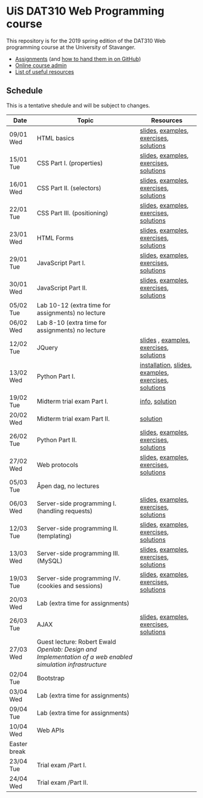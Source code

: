   # UiS DAT310 Web Programming course

This repository is for the 2019 spring edition of the DAT310 Web programming course at the University of Stavanger.

  - [Assignments](https://github.com/uis-dat310-spring19/assignments) (and [how to hand them in on GitHub](HOWTO_GitHub.md))
  - [Online course admin](http://www2.ux.uis.no/~ljehl/dat310/)
  - [List of useful resources](Resources.md)
  
  
  
## Schedule 
 
This is a tentative shedule and will be subject to changes.

| Date | Topic | Resources |
| --- | --- | --- |
| 09/01 Wed | HTML basics | [slides](https://speakerdeck.com/ljehl/web-programming-html-basics), [examples](examples/html/basic), [exercises](exercises/html/basic), [solutions](solutions/html/basic)|
| 15/01 Tue | CSS Part I. (properties) | [slides](https://speakerdeck.com/ljehl/web-programming-css-p1), [examples](examples/css/properties), [exercises](exercises/css/properties), [solutions](solutions/css/properties) |
| 16/01 Wed | CSS Part II. (selectors) |  [slides](https://speakerdeck.com/ljehl/css-part-ii-selectors), [examples](examples/css/selectors), [exercises](exercises/css/selectors), [solutions](solutions/css/selectors) |
| 22/01 Tue | CSS Part III. (positioning) |  [slides](https://speakerdeck.com/ljehl/css-part-iii-positioning), [examples](examples/css/positioning), [exercises](exercises/css/positioning), [solutions](solutions/css/positioning) |
| 23/01 Wed | HTML Forms |  [slides](https://speakerdeck.com/ljehl/html-forms), [examples](examples/html/forms), [exercises](exercises/html/forms), [solutions](solutions/html/forms) |
| 29/01 Tue | JavaScript Part I.  | [slides](https://speakerdeck.com/ljehl/dat310-js-p1), [examples](examples/js/basics), [exercises](exercises/js/basics), [solutions](solutions/js/basics) |
| 30/01 Wed | JavaScript Part II. | [slides](https://speakerdeck.com/ljehl/dat310-js-p2), [examples](examples/js/events_dom), [exercises](exercises/js/events_dom), [solutions](solutions/js/events_dom) |
| 05/02 Tue | Lab 10-12 (extra time for assignments) no lecture | |
| 06/02 Wed | Lab 8-10 (extra time for assignments) no lecture  | |
| 12/02 Tue | JQuery | [slides](https://speakerdeck.com/ljehl/dat310-jquery-0b62ca41-e661-4408-87eb-ba4957db2bc4) , [examples](examples/jquery), [exercises](exercises/jquery), [solutions](solutions/jquery) |
| 13/02 Wed | Python Part I. | [installation](HOWTO_Python.md), [slides](https://speakerdeck.com/ljehl/python-p1), [examples](examples/python/basics), [exercises](exercises/python/basics), [solutions](solutions/python/basics) |
| 19/02 Tue | Midterm trial exam Part I. | [info](Midterm_Trial.md), [solution](solutions/exam) |
| 20/02 Wed | Midterm trial exam Part II. | [solution](solutions/exam) |
| 26/02 Tue | Python Part II. | [slides](https://speakerdeck.com/ljehl/dat310-python-p2), [examples](examples/python/basics), [exercises](exercises/python/basics), [solutions](solutions/python/basics) |
| 27/02 Wed | Web protocols | [slides](https://speakerdeck.com/ljehl/dat310-http), [examples](examples/python/http), [exercises](exercises/python/http), [solutions](solutions/python/http) |
| 05/03 Tue | Åpen dag, no lectures | |
| 06/03 Wed | Server-side programming I. (handling requests) | [slides](https://speakerdeck.com/ljehl/dat310-server-p1), [examples](examples/python/flask), [exercises](exercises/python/flask1), [solutions](solutions/python/flask1) |
| 12/03 Tue | Server-side programming II. (templating) | [slides](https://speakerdeck.com/ljehl/dat310-server-p2), [examples](examples/python/flask), [exercises](exercises/python/flask2), [solutions](solutions/python/flask2)  |
| 13/03 Wed | Server-side programming III. (MySQL) | [slides](https://speakerdeck.com/ljehl/dat310-server-p3), [examples](examples/python/mysql), [exercises](exercises/python/flask3), [solutions](solutions/python/flask3) |
| 19/03 Tue | Server-side programming IV. (cookies and sessions) | [slides](https://speakerdeck.com/ljehl/dat310-server-p4), [examples](examples/python/flask), [exercises](exercises/python/flask4), [solutions](solutions/python/flask4) |
| 20/03 Wed | Lab (extra time for assignments) | |
| 26/03 Tue | AJAX | [slides](https://speakerdeck.com/ljehl/dat310-ajax), [examples](examples/ajax), [exercises](exercises/ajax), [solutions](solutions/ajax) |
| 27/03 Wed | Guest lecture: Robert Ewald *Openlab: Design and Implementation of a web enabled simulation infrastructure* | |
| 02/04 Tue | Bootstrap | |
| 03/04 Wed | Lab (extra time for assignments) | |
| 09/04 Tue | Lab (extra time for assignments) | |
| 10/04 Wed | Web APIs | |
| Easter break |
| 23/04 Tue | Trial exam /Part I. | |
| 24/04 Wed | Trial exam /Part II. | |

